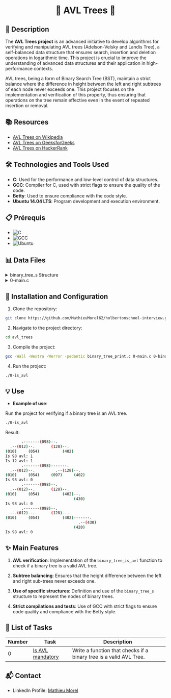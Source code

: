 # <p align="center">🌟 AVL Trees 🌟</p>

## 📝 Description

The **AVL Trees project** is an advanced initiative to develop algorithms for verifying and manipulating AVL trees (Adelson-Velsky and Landis Tree), a self-balanced data structure that ensures search, insertion and deletion operations in logarithmic time. This project is crucial to improve the understanding of advanced data structures and their application in high-performance contexts.

AVL trees, being a form of Binary Search Tree (BST), maintain a strict balance where the difference in height between the left and right subtrees of each node never exceeds one. This project focuses on the implementation and verification of this property, thus ensuring that operations on the tree remain effective even in the event of repeated insertion or removal.

## 📚 Resources

- [AVL Trees on Wikipedia](https://en.wikipedia.org/wiki/AVL_tree)
- [AVL Trees on GeeksforGeeks](https://www.geeksforgeeks.org/avl-tree-set-1-insertion/)
- [AVL Trees on HackerRank](https://www.hackerrank.com/challenges/self-balancing-tree/problem)

## 🛠️ Technologies and Tools Used

- **C**: Used for the performance and low-level control of data structures.
- **GCC**: Compiler for C, used with strict flags to ensure the quality of the code.
- **Betty**: Used to ensure compliance with the code style.
- **Ubuntu 14.04 LTS**: Program development and execution environment.

## 📋 Prérequis

- ![C](https://img.shields.io/badge/C-Standard%20Version-brightgreen)
- ![GCC](https://img.shields.io/badge/gcc-4.8.4-blue)
- ![Ubuntu](https://img.shields.io/badge/Ubuntu-14.04%20LTS-orange)

## 📊 Data Files

<details>
<summary>binary_tree_s Structure</summary>

```c
/**
 * struct binary_tree_s - Binary tree node
 *
 * @n: Integer stored in the node
 * @parent: Pointer to the parent node
 * @left: Pointer to the left child node
 * @right: Pointer to the right child node
 */
struct binary_tree_s
{
    int n;
    struct binary_tree_s *parent;
    struct binary_tree_s *left;
    struct binary_tree_s *right;
};

typedef struct binary_tree_s binary_tree_t;
typedef struct binary_tree_s avl_t;
```
</details>
<details>
<summary>0-main.c</summary>

```c
#include <stdlib.h>
#include <stdio.h>
#include "binary_trees.h"

/**
 * basic_tree - Build a basic binary tree
 *
 * Return: A pointer to the created tree
 */
binary_tree_t *basic_tree(void)
{
    binary_tree_t *root;

    root = binary_tree_node(NULL, 98);
    root->left = binary_tree_node(root, 12);
    root->right = binary_tree_node(root, 128);
    root->left->right = binary_tree_node(root->left, 54);
    root->right->right = binary_tree_node(root, 402);
    root->left->left = binary_tree_node(root->left, 10);
    return (root);
}

/**
 * main - Entry point
 *
 * Return: Always 0 (Success)
 */
int main(void)
{
    binary_tree_t *root;
    int avl;

    root = basic_tree();

    binary_tree_print(root);
    avl = binary_tree_is_avl(root);
    printf("Is %d avl: %d\n", root->n, avl);
    avl = binary_tree_is_avl(root->left);
    printf("Is %d avl: %d\n", root->left->n, avl);

    root->right->left = binary_tree_node(root->right, 97);
    binary_tree_print(root);
    avl = binary_tree_is_avl(root);
    printf("Is %d avl: %d\n", root->n, avl);

    root = basic_tree();
    root->right->right->right = binary_tree_node(root->right->right, 430);
    binary_tree_print(root);
    avl = binary_tree_is_avl(root);
    printf("Is %d avl: %d\n", root->n, avl);

    root->right->right->right->left = binary_tree_node(root->right->right->right, 420);
    binary_tree_print(root);
    avl = binary_tree_is_avl(root);
    printf("Is %d avl: %d\n", root->n, avl);
    return (0);
}
```
</details>

## 🚀 Installation and Configuration

1. Clone the repository:

```bash
git clone https://github.com/MathieuMorel62/holbertonschool-interview.git
```

2. Navigate to the project directory:

```bash
cd avl_trees
```

3. Compile the project:

```bash
gcc -Wall -Wextra -Werror -pedantic binary_tree_print.c 0-main.c 0-binary_tree_is_avl.c -o 0-is_avl
```

4. Run the project:

```bash
./0-is_avl
```

## 💡 Use

- **Example of use**:

Run the project for verifying if a binary tree is an AVL tree.

```bash
./0-is_avl
```

Result:

```bash
       .-------(098)--.
  .--(012)--.       (128)--.
(010)     (054)          (402)
Is 98 avl: 1
Is 12 avl: 1
       .-------(098)-------.
  .--(012)--.         .--(128)--.
(010)     (054)     (097)     (402)
Is 98 avl: 0
       .-------(098)--.
  .--(012)--.       (128)--.
(010)     (054)          (402)--.
                              (430)
Is 98 avl: 0
       .-------(098)--.
  .--(012)--.       (128)--.
(010)     (054)          (402)-------.
                                .--(430)
                              (420)
Is 98 avl: 0
```

## ✨ Main Features

1. **AVL verification**: Implementation of the `binary_tree_is_avl` function to check if a binary tree is a valid AVL tree.

2. **Subtree balancing**: Ensures that the height difference between the left and right sub-trees never exceeds one.

3. **Use of specific structures**: Definition and use of the `binary_tree_s` structure to represent the nodes of binary trees.

4. **Strict compilations and tests**: Use of GCC with strict flags to ensure code quality and compliance with the Betty style.

## 📝 List of Tasks

| Number | Task | Description |
| ------ | ----------------------- | ------------------------------------------------------------------------------- |
| 0 | [Is AVL mandatory](https://github.com/MathieuMorel62/holbertonschool-interview/blob/main/avl_trees/0-binary_tree_is_avl.c) | Write a function that checks if a binary tree is a valid AVL Tree. |

## 📬 Contact
- LinkedIn Profile: [Mathieu Morel](https://www.linkedin.com/in/mathieumorel62/)
